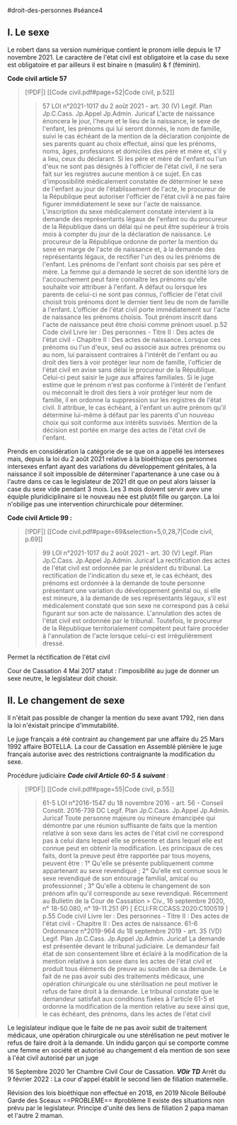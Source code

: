 #droit-des-personnes #séance4 

## I. Le sexe

Le robert dans sa version numérique contient le pronom ielle depuis le 17 novembre 2021. Le caractère de l'état civil est obligatoire et la case du sexe est obligatoire et par ailleurs il est binaire n (masulin) & f (féminin).

**Code civil article 57**
> [!PDF|] [[Code civil.pdf#page=52|Code civil, p.52]]
> > 57 LOI n°2021-1017 du 2 août 2021 - art. 30 (V) Legif. Plan Jp.C.Cass. Jp.Appel Jp.Admin. Juricaf L'acte de naissance énoncera le jour, l'heure et le lieu de la naissance, le sexe de l'enfant, les prénoms qui lui seront donnés, le nom de famille, suivi le cas échéant de la mention de la déclaration conjointe de ses parents quant au choix effectué, ainsi que les prénoms, noms, âges, professions et domiciles des père et mère et, s'il y a lieu, ceux du déclarant. Si les père et mère de l'enfant ou l'un d'eux ne sont pas désignés à l'officier de l'état civil, il ne sera fait sur les registres aucune mention à ce sujet. En cas d'impossibilité médicalement constatée de déterminer le sexe de l'enfant au jour de l'établissement de l'acte, le procureur de la République peut autoriser l'officier de l'état civil à ne pas faire figurer immédiatement le sexe sur l'acte de naissance. L'inscription du sexe médicalement constaté intervient à la demande des représentants légaux de l'enfant ou du procureur de la République dans un délai qui ne peut être supérieur à trois mois à compter du jour de la déclaration de naissance. Le procureur de la République ordonne de porter la mention du sexe en marge de l'acte de naissance et, à la demande des représentants légaux, de rectifier l'un des ou les prénoms de l'enfant. Les prénoms de l'enfant sont choisis par ses père et mère. La femme qui a demandé le secret de son identité lors de l'accouchement peut faire connaître les prénoms qu'elle souhaite voir attribuer à l'enfant. A défaut ou lorsque les parents de celui-ci ne sont pas connus, l'officier de l'état civil choisit trois prénoms dont le dernier tient lieu de nom de famille à l'enfant. L'officier de l'état civil porte immédiatement sur l'acte de naissance les prénoms choisis. Tout prénom inscrit dans l'acte de naissance peut être choisi comme prénom usuel. p.52 Code civil Livre Ier : Des personnes - Titre II : Des actes de l'état civil - Chapitre II : Des actes de naissance. Lorsque ces prénoms ou l'un d'eux, seul ou associé aux autres prénoms ou au nom, lui paraissent contraires à l'intérêt de l'enfant ou au droit des tiers à voir protéger leur nom de famille, l'officier de l'état civil en avise sans délai le procureur de la République. Celui-ci peut saisir le juge aux affaires familiales. Si le juge estime que le prénom n'est pas conforme à l'intérêt de l'enfant ou méconnaît le droit des tiers à voir protéger leur nom de famille, il en ordonne la suppression sur les registres de l'état civil. Il attribue, le cas échéant, à l'enfant un autre prénom qu'il détermine lui-même à défaut par les parents d'un nouveau choix qui soit conforme aux intérêts susvisés. Mention de la décision est portée en marge des actes de l'état civil de l'enfant.

Prends en considération la catégorie de se que on a appellé les intersexes mais, depuis la loi du 2 août 2021 relative à la bioéthique ces personnes intersexes enfant ayant des variations du développement génitales, à la naissance il soit impossible de déterminer l'apartenance à une case ou à l'autre dans ce cas le legislateur de 2021 dit que on peut alors laisser la case du sexe vide pendant 3 mois. Les 3 mois doivent servir avev une équiple pluridiciplinaire si le nouveau née est plutôt fille ou garçon. La loi n'obilige pas une intervention chirurchicale pour déterminer.

**Code civil Article 99 :**
> [!PDF|] [[Code civil.pdf#page=69&selection=5,0,28,7|Code civil, p.69]]
> > 99 LOI n°2021-1017 du 2 août 2021 - art. 30 (V) Legif. Plan Jp.C.Cass. Jp.Appel Jp.Admin. Juricaf La rectification des actes de l'état civil est ordonnée par le président du tribunal. La rectification de l'indication du sexe et, le cas échéant, des prénoms est ordonnée à la demande de toute personne présentant une variation du développement génital ou, si elle est mineure, à la demande de ses représentants légaux, s'il est médicalement constaté que son sexe ne correspond pas à celui figurant sur son acte de naissance. L'annulation des actes de l'état civil est ordonnée par le tribunal. Toutefois, le procureur de la République territorialement compétent peut faire procéder à l'annulation de l'acte lorsque celui-ci est irrégulièrement dressé.

Permet la réctification de l'état civil

Cour de Cassation 4 Mai 2017 statut : l'imposibilité au juge de donner un sexe neutre, le legislateur doit choisir. 

## II. Le changement de sexe

Il n'était pas possible de changer la mention du sexe avant 1792, rien dans la loi n'éxistait principe d'immutabilité.

Le juge français a été contraint au changement par une affaire du 25 Mars 1992 affaire BOTELLA.
La cour de Cassation en Assemblé plénière le juge français autorise avec des restrictions contraignante la modification du sexe.

Procédure judiciaire ***Code civil Article 60-5 & suivant*** :
> [!PDF|] [[Code civil.pdf#page=55|Code civil, p.55]]
> > 61-5 LOI n°2016-1547 du 18 novembre 2016 - art. 56 - Conseil Constit. 2016-739 DC Legif. Plan Jp.C.Cass. Jp.Appel Jp.Admin. Juricaf Toute personne majeure ou mineure émancipée qui démontre par une réunion suffisante de faits que la mention relative à son sexe dans les actes de l'état civil ne correspond pas à celui dans lequel elle se présente et dans lequel elle est connue peut en obtenir la modification. Les principaux de ces faits, dont la preuve peut être rapportée par tous moyens, peuvent être : 1° Qu'elle se présente publiquement comme appartenant au sexe revendiqué ; 2° Qu'elle est connue sous le sexe revendiqué de son entourage familial, amical ou professionnel ; 3° Qu'elle a obtenu le changement de son prénom afin qu'il corresponde au sexe revendiqué. Récemment au Bulletin de la Cour de Cassation > Civ., 16 septembre 2020, n° 18-50.080, n° 19-11.251 (P) [ ECLI:FR:CCASS:2020:C100519 ] p.55 Code civil Livre Ier : Des personnes - Titre II : Des actes de l'état civil - Chapitre II : Des actes de naissance. 61-6 Ordonnance n°2019-964 du 18 septembre 2019 - art. 35 (VD) Legif. Plan Jp.C.Cass. Jp.Appel Jp.Admin. Juricaf La demande est présentée devant le tribunal judiciaire. Le demandeur fait état de son consentement libre et éclairé à la modification de la mention relative à son sexe dans les actes de l'état civil et produit tous éléments de preuve au soutien de sa demande. Le fait de ne pas avoir subi des traitements médicaux, une opération chirurgicale ou une stérilisation ne peut motiver le refus de faire droit à la demande. Le tribunal constate que le demandeur satisfait aux conditions fixées à l'article 61-5 et ordonne la modification de la mention relative au sexe ainsi que, le cas échéant, des prénoms, dans les actes de l'état civil
> 
> 

Le legislateur indique que le faite de ne pas avoir subit de traitement médicaux, une opération chirurgicale ou une stérélisation ne peut motiver le refus de faire droit à la demande. Un indidu garçon qui se comporte comme une femme en société et autorisé au changement d ela mention de son sexe à l'éat civil autorisé par un juge

16 Septembre 2020 1er Chambre Civil Cour de Cassation. 
***VOir TD***
Arrêt du 9 février 2022 : La cour d'appel établit le second lien de filiation maternelle.

Révision des lois bioéthique non effectué en 2018, en 2019 Nicole Bélloubé Garde des Sceaux ==PROBLEME== #problème Il existe des situations non prévu par le legislateur. Principe d'unité des liens de filiation 2 papa maman et l'autre 2 maman.


